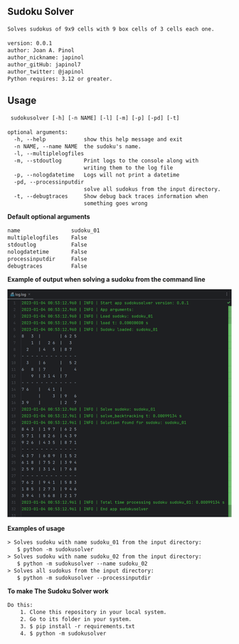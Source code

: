 ## Sudoku Solver

	Solves sudokus of 9x9 cells with 9 box cells of 3 cells each one.

	version: 0.0.1
	author: Joan A. Pinol
	author_nickname: japinol
	author_gitHub: japinol7
	author_twitter: @japinol
	Python requires: 3.12 or greater.


## Usage

	 sudokusolver [-h] [-n NAME] [-l] [-m] [-p] [-pd] [-t]

	optional arguments:
	  -h, --help            show this help message and exit
	  -n NAME, --name NAME  the sudoku's name.
	  -l, --multiplelogfiles
	  -m, --stdoutlog       Print logs to the console along with 
                            writing them to the log file
	  -p, --nologdatetime   Logs will not print a datetime
	  -pd, --processinputdir
                            solve all sudokus from the input directory.
	  -t, --debugtraces     Show debug back traces information when 
                            something goes wrong


**Default optional arguments**

	name 	            sudoku_01
	multiplelogfiles    False
	stdoutlog           False
	nologdatetime       False
	processinputdir     False
	debugtraces         False


**Example of output when solving a sudoku from the command line**

<img src="screenshots/Screenshot_01.png" width="740"> <br />


**Examples of usage**

    > Solves sudoku with name sudoku_01 from the input directory:
       $ python -m sudokusolver
    > Solves sudoku with name sudoku_02 from the input directory:
       $ python -m sudokusolver --name sudoku_02
    > Solves all sudokus from the input directory:
       $ python -m sudokusolver --processinputdir


**To make The Sudoku Solver work**

	Do this:
	    1. Clone this repository in your local system.
	    2. Go to its folder in your system.
	    3. $ pip install -r requirements.txt
	    4. $ python -m sudokusolver
